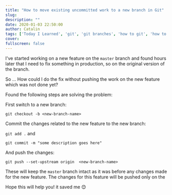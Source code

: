 ```yaml
---
title: "How to move existing uncommitted work to a new branch in Git"
slug:
description: ""
date: 2020-01-03 22:50:00
author: Catalin
tags: ['Today I Learned', 'git', 'git branches', 'how to git', 'how to']
cover:
fullscreen: false
---
```


I've started working on a new feature on the ``master`` branch and found hours later that I need to fix something in production, so on the original version of the branch. 

So ... How could I do the fix without pushing the work on the new feature which was not done yet?

Found the following steps are solving the problem:

First switch to a new branch:

``git checkout -b <new-branch-name>``

Commit the changes related to the new feature to the new branch:

``git add .`` and

``git commit -m "some description goes here"``

And push the changes:

``git push --set-upstream origin  <new-branch-name>``

These will keep the ``master`` branch intact as it was before any changes made for the new feature. The changes for this feature will be pushed only on the <new-branch>

Hope this will help you! it saved me 😊

